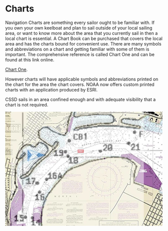 # Charts

Navigation Charts are something every sailor ought to be familiar with. If you own your own keelboat and plan to sail outside of your local sailing area, or want to know more about the area that you currently sail in then a local chart is essential. A Chart Book can be purchased that covers the local area and has the charts bound for convenient use. There are many symbols and abbreviations on a chart and getting familiar with some of them is important. The comprehensive reference is called Chart One and can be found at this link online.

[Chart One](https://msi.nga.mil/api/publications/download?key=16694005/SFH00000/ChartNo1.pdf&type=vie).

However charts will have applicable symbols and abbreviations printed on the chart for the area the chart covers. NOAA now offers custom printed charts with an application produced by ESRI.

CSSD sails in an area confined enough and with adequate visibility that a chart is not required.

![chart](images/navigation_chart.png)
